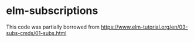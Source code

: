 elm-subscriptions
=================

This code was partially borrowed from https://www.elm-tutorial.org/en/03-subs-cmds/01-subs.html
